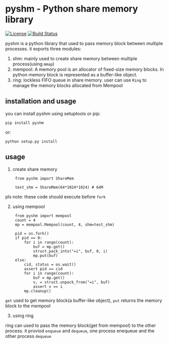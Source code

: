 # pyshm -  Python share memory library
[![License](https://img.shields.io/badge/License-BSD%202--Clause-orange.svg)](https://opensource.org/licenses/BSD-2-Clause)
[![Build Status](https://travis-ci.org/yuyang0/pyshm.svg?branch=master)](https://travis-ci.org/yuyang0/pyshm)

pyshm is a python library that used to pass memory block between multiple processes.
it exports three modules:

1. shm: mainly used to create share memory between multiple process(using `mmap`)
2. mempool: A memory pool is an allocator of fixed-size memory blocks. In python
   memory block is represented as a buffer-like object.
3. ring: lockless FIFO queue in share memory. user can use `Ring` to manage the
   memory blocks allocated from Mempool

## installation and usage

you can install pyshm using setuptools or pip:

    pip install pyshm

or:

    python setup.py install

## usage

1. create share memory

        from pyshm import ShareMem

        test_shm = ShareMem(64*1024*1024) # 64M

pls note: these code should execute before `fork`

2. using mempool

        from pyshm import mempool
        count = 4
        mp = mempool.Mempool(count, 4, shm=test_shm)

        pid = os.fork()
        if pid == 0:
            for i in range(count):
                buf = mp.get()
                struct.pack_into("=i", buf, 0, i)
                mp.put(buf)
        else:
            cid, status = os.wait()
            assert pid == cid
            for i in range(count):
                buf = mp.get()
                v, = struct.unpack_from("=i", buf)
                assert v == i
            mp.cleanup()

`get` used to get memory block(a buffer-like object), `put` returns the memory block to the mempool

3. using ring

ring can used to pass the memory block(get from mempool) to the other process.
it proviod `enqueue` and `dequeue`, one process enequeue and the other process `dequeue`
